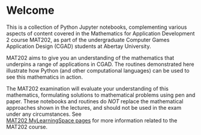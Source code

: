 # Welcome

This is a collection of Python Jupyter notebooks, complementing various aspects of content covered in the Mathematics for Application Development 2 course MAT202, as part of the undergraduate Computer Games Application Design (CGAD) students at Abertay University.

MAT202 aims to give you an understanding of the mathematics that underpins a range of applications in CGAD. The routines demonstrated here illustrate how Python (and other computational languages) can be used to see this mathematics in action. 

The MAT202 examination will evaluate your understanding of this mathematics, formulating solutions to mathematical problems using pen and paper. These notebooks and routines do *NOT* replace the mathematical approaches shown in the lectures, and should not be used in the exam under any circumstances. See    
[MAT202 MyLearningSpace pages](https://mylearningspace.abertay.ac.uk/d2l/home/32285) for more information related to the MAT202 course.

```{tableofcontents}
```
